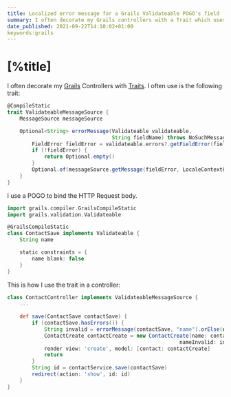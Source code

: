 ```yaml
---
title: Localized error message for a Grails Validateable POGO's field
summary: I often decorate my Grails controllers with a Trait which uses messageSource.
date_published: 2021-09-22T14:10:02+01:00
keywords:grails
---
```


# [%title]

I often decorate my [Grails](https://grails.org) Controllers with [Traits](https://docs.groovy-lang.org/next/html/documentation/core-traits.html). I often use is the following trait:

```groovy
@CompileStatic
trait ValidateableMessageSource {
    MessageSource messageSource

    Optional<String> errorMessage(Validateable validateable,
                                  String fieldName) throws NoSuchMessageException {
        FieldError fieldError = validateable.errors?.getFieldError(fieldName)
        if (!fieldError) {
            return Optional.empty()
        }
        Optional.of(messageSource.getMessage(fieldError, LocaleContextHolder.locale))
    }
}
```

I use a POGO to bind the HTTP Request body.

```groovy
import grails.compiler.GrailsCompileStatic
import grails.validation.Validateable

@GrailsCompileStatic
class ContactSave implements Validateable {
    String name

    static constraints = {
        name blank: false
    }
}
```

This is how I use the trait in a controller:

```groovy
class ContactController implements ValidateableMessageSource {
    ...
    
    def save(ContactSave contactSave) {
        if (contactSave.hasErrors()) {
            String invalid = errorMessage(contactSave, "name").orElse(null)
            ContactCreate contactCreate = new ContactCreate(name: contactSave.name,
                                                        nameInvalid: invalid)
            render view: 'create', model: [contact: contactCreate]
            return
        }
        String id = contactService.save(contactSave)
        redirect(action: 'show', id: id)
    }
}
```
